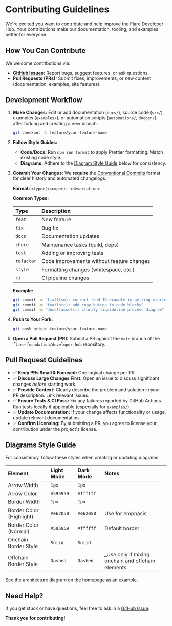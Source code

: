 # Contributing Guidelines

We're excited you want to contribute and help improve the Flare Developer Hub. Your contributions make our documentation, tooling, and examples better for everyone.

## How You Can Contribute

We welcome contributions via:

- **[GitHub Issues](https://github.com/flare-foundation/developer-hub/issues):** Report bugs, suggest features, or ask questions.
- **Pull Requests (PRs):** Submit fixes, improvements, or new content (documentation, examples, site features).

## Development Workflow

1.  **Make Changes:** Edit or add documentation (`docs/`), source code (`src/`), examples (`examples/`), or automation scripts (`automations/`, `docgen/`) after forking and creating a new branch:

    ```bash
    git checkout -b feature/your-feature-name
    ```

2.  **Follow Style Guides:**
    - **Code/Docs:** Run `npm run format` to apply Prettier formatting. Match existing code style.
    - **Diagrams:** Adhere to the [Diagram Style Guide](#diagrams-style-guide) below for consistency.

3.  **Commit Your Changes:** We **require** the [Conventional Commits](https://www.conventionalcommits.org/) format for clear history and automated changelogs.

    **Format:** `<type>(<scope>): <description>`

    **Common Types:**

    | Type       | Description                               |
    | :--------- | :---------------------------------------- |
    | `feat`     | New feature                               |
    | `fix`      | Bug fix                                   |
    | `docs`     | Documentation updates                     |
    | `chore`    | Maintenance tasks (build, deps)           |
    | `test`     | Adding or improving tests                 |
    | `refactor` | Code improvements without feature changes |
    | `style`    | Formatting changes (whitespace, etc.)     |
    | `ci`       | CI pipeline changes                       |

    **Example:**

    ```bash
    git commit -m "fix(ftso): correct feed ID example in getting started guide"
    git commit -m "feat(src): add copy button to code blocks"
    git commit -m "docs(fassets): clarify liquidation process diagram"
    ```

4.  **Push to Your Fork:**

    ```bash
    git push origin feature/your-feature-name
    ```

5.  **Open a Pull Request (PR):** Submit a PR against the `main` branch of the `flare-foundation/developer-hub` repository.

## Pull Request Guidelines

- ✅ **Keep PRs Small & Focused:** One logical change per PR.
- ✅ **Discuss Large Changes First:** Open an issue to discuss significant changes _before_ starting work.
- ✅ **Provide Context:** Clearly describe the problem and solution in your PR description. Link relevant issues.
- ✅ **Ensure Tests & CI Pass:** Fix any failures reported by GitHub Actions. Run tests locally if applicable (especially for `examples/`).
- ✅ **Update Documentation:** If your change affects functionality or usage, update relevant documentation.
- ✅ **Confirm Licensing:** By submitting a PR, you agree to license your contribution under the project's license.

## Diagrams Style Guide

For consistency, follow these styles when creating or updating diagrams:

| Element                  | Light Mode | Dark Mode | Notes                                              |
| :----------------------- | :--------- | :-------- | :------------------------------------------------- |
| Arrow Width              | `1px`      | `1px`     |                                                    |
| Arrow Color              | `#595959`  | `#ffffff` |                                                    |
| Border Width             | `1px`      | `1px`     |                                                    |
| Border Color (Highlight) | `#e62058`  | `#e62058` | Use for emphasis                                   |
| Border Color (Normal)    | `#595959`  | `#ffffff` | Default border                                     |
| Onchain Border Style     | `Solid`    | `Solid`   |                                                    |
| Offchain Border Style    | `Dashed`   | `Dashed`  | \_Use only if mixing onchain and offchain elements |

See the architecture diagram on the homepage as an [example](https://dev.flare.network/#understand-the-architecture).

## Need Help?

If you get stuck or have questions, feel free to ask in a [GitHub Issue](https://github.com/flare-foundation/developer-hub/issues).

**Thank you for contributing\!**
